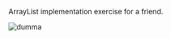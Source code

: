 ArrayList implementation exercise for a friend.


![dumma](https://cdn.discordapp.com/emojis/1071306987574415473.webp?size=128&quality=lossless)